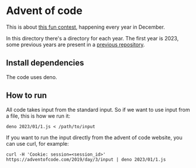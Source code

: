 # Advent of code 

This is about [this fun contest](https://adventofcode.com/), happening every year in
December.

In this directory there's a directory for each year. The first year is 2023,
some previous years are present in a [previous repository](https://github.com/julienw/advent-of-code).

## Install dependencies

The code uses deno.

## How to run

All code takes input from the standard input. So if we want to use input from a
file, this is how we run it:

```
deno 2023/01/1.js < /path/to/input
```

If you want to run the input directly from the advent of code website, you can
use curl, for example:
```
curl -H 'Cookie: session=<session_id>' https://adventofcode.com/2019/day/3/input | deno 2023/01/1.js
```

